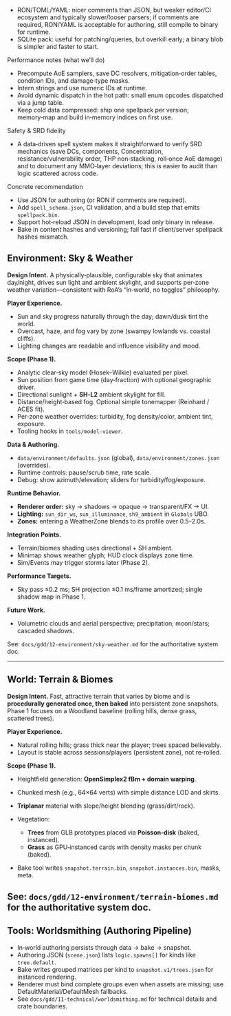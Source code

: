 - RON/TOML/YAML: nicer comments than JSON, but weaker editor/CI ecosystem and typically slower/looser parsers; if comments are required, RON/YAML is acceptable for authoring, still compile to binary for runtime.
- SQLite pack: useful for patching/queries, but overkill early; a binary blob is simpler and faster to start.

Performance notes (what we’ll do)
- Precompute AoE samplers, save DC resolvers, mitigation‑order tables, condition IDs, and damage‑type masks.
- Intern strings and use numeric IDs at runtime.
- Avoid dynamic dispatch in the hot path: small enum opcodes dispatched via a jump table.
- Keep cold data compressed: ship one spellpack per version; memory‑map and build in‑memory indices on first use.

Safety & SRD fidelity
- A data‑driven spell system makes it straightforward to verify SRD mechanics (save DCs, components, Concentration, resistance/vulnerability order, THP non‑stacking, roll‑once AoE damage) and to document any MMO‑layer deviations; this is easier to audit than logic scattered across code.

Concrete recommendation
- Use JSON for authoring (or RON if comments are required).
- Add `spell_schema.json`, CI validation, and a build step that emits `spellpack.bin`.
- Support hot‑reload JSON in development, load only binary in release.
- Bake in content hashes and versioning; fail fast if client/server spellpack hashes mismatch.
 

## Environment: Sky & Weather

**Design Intent.** A physically‑plausible, configurable sky that animates day/night, drives sun light and ambient skylight, and supports per‑zone weather variation—consistent with RoA’s “in‑world, no toggles” philosophy.

**Player Experience.**

* Sun and sky progress naturally through the day; dawn/dusk tint the world.
* Overcast, haze, and fog vary by zone (swampy lowlands vs. coastal cliffs).
* Lighting changes are readable and influence visibility and mood.

**Scope (Phase 1).**

* Analytic clear‑sky model (Hosek–Wilkie) evaluated per pixel.
* Sun position from game time (day‑fraction) with optional geographic driver.
* Directional sunlight + **SH‑L2** ambient skylight for fill.
* Distance/height‑based fog. Optional simple tonemapper (Reinhard / ACES fit).
* Per‑zone weather overrides: turbidity, fog density/color, ambient tint, exposure.
* Tooling hooks in `tools/model-viewer`.

**Data & Authoring.**

* `data/environment/defaults.json` (global), `data/environment/zones.json` (overrides).
* Runtime controls: pause/scrub time, rate scale.
* Debug: show azimuth/elevation; sliders for turbidity/fog/exposure.

**Runtime Behavior.**

* **Renderer order:** sky → shadows → opaque → transparent/FX → UI.
* **Lighting:** `sun_dir_ws`, `sun_illuminance`, `sh9_ambient` in `Globals` UBO.
* **Zones:** entering a WeatherZone blends to its profile over 0.5–2.0s.

**Integration Points.**

* Terrain/biomes shading uses directional + SH ambient.
* Minimap shows weather glyph; HUD clock displays zone time.
* Sim/Events may trigger storms later (Phase 2).

**Performance Targets.**

* Sky pass ≤0.2 ms; SH projection ≤0.1 ms/frame amortized; single shadow map in Phase 1.

**Future Work.**

* Volumetric clouds and aerial perspective; precipitation; moon/stars; cascaded shadows.

See: `docs/gdd/12-environment/sky-weather.md` for the authoritative system doc.

---

## World: Terrain & Biomes

**Design Intent.** Fast, attractive terrain that varies by biome and is **procedurally generated once, then baked** into persistent zone snapshots. Phase 1 focuses on a Woodland baseline (rolling hills, dense grass, scattered trees).

**Player Experience.**

* Natural rolling hills; grass thick near the player; trees spaced believably.
* Layout is stable across sessions/players (persistent zone), not re‑rolled.

**Scope (Phase 1).**

* Heightfield generation: **OpenSimplex2 fBm + domain warping**.
* Chunked mesh (e.g., 64×64 verts) with simple distance LOD and skirts.
* **Triplanar** material with slope/height blending (grass/dirt/rock).
* Vegetation:

  * **Trees** from GLB prototypes placed via **Poisson‑disk** (baked, instanced).
  * **Grass** as GPU‑instanced cards with density masks per chunk (baked).
* Bake tool writes `snapshot.terrain.bin`, `snapshot.instances.bin`, masks, meta.

See: `docs/gdd/12-environment/terrain-biomes.md` for the authoritative system doc.
---

## Tools: Worldsmithing (Authoring Pipeline)

- In‑world authoring persists through data → bake → snapshot.
- Authoring JSON (`scene.json`) lists `logic.spawns[]` for kinds like `tree.default`.
- Bake writes grouped matrices per kind to `snapshot.v1/trees.json` for instanced rendering.
- Renderer must bind complete groups even when assets are missing; use DefaultMaterial/DefaultMesh fallbacks.
- See `docs/gdd/11-technical/worldsmithing.md` for technical details and crate boundaries.
